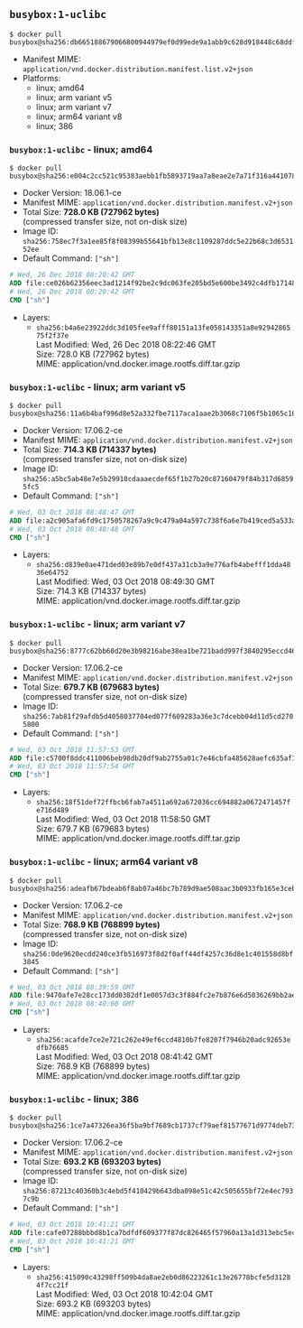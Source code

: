 ## `busybox:1-uclibc`

```console
$ docker pull busybox@sha256:db665188679066800944979ef0d99ede9a1abb9c628d918448c68ddfc170b560
```

-	Manifest MIME: `application/vnd.docker.distribution.manifest.list.v2+json`
-	Platforms:
	-	linux; amd64
	-	linux; arm variant v5
	-	linux; arm variant v7
	-	linux; arm64 variant v8
	-	linux; 386

### `busybox:1-uclibc` - linux; amd64

```console
$ docker pull busybox@sha256:e004c2cc521c95383aebb1fb5893719aa7a8eae2e7a71f316a4410784edb00a9
```

-	Docker Version: 18.06.1-ce
-	Manifest MIME: `application/vnd.docker.distribution.manifest.v2+json`
-	Total Size: **728.0 KB (727962 bytes)**  
	(compressed transfer size, not on-disk size)
-	Image ID: `sha256:758ec7f3a1ee85f8f08399b55641bfb13e8c1109287ddc5e22b68c3d653152ee`
-	Default Command: `["sh"]`

```dockerfile
# Wed, 26 Dec 2018 08:20:42 GMT
ADD file:ce026b62356eec3ad1214f92be2c9dc063fe205bd5e600be3492c4dfb17148bd in / 
# Wed, 26 Dec 2018 08:20:42 GMT
CMD ["sh"]
```

-	Layers:
	-	`sha256:b4a6e23922ddc3d105fee9afff80151a13fe058143351a8e9294286575f2f37e`  
		Last Modified: Wed, 26 Dec 2018 08:22:46 GMT  
		Size: 728.0 KB (727962 bytes)  
		MIME: application/vnd.docker.image.rootfs.diff.tar.gzip

### `busybox:1-uclibc` - linux; arm variant v5

```console
$ docker pull busybox@sha256:11a6b4baf996d8e52a332fbe7117aca1aae2b3068c7106f5b1065c16e8660895
```

-	Docker Version: 17.06.2-ce
-	Manifest MIME: `application/vnd.docker.distribution.manifest.v2+json`
-	Total Size: **714.3 KB (714337 bytes)**  
	(compressed transfer size, not on-disk size)
-	Image ID: `sha256:a5bc5ab48e7e5b29910cdaaaecdef65f1b27b20c87160479f84b317d68595fc5`
-	Default Command: `["sh"]`

```dockerfile
# Wed, 03 Oct 2018 08:48:47 GMT
ADD file:a2c905afa6fd9c1750578267a9c9c479a04a597c738f6a6e7b419ced5a533aa1 in / 
# Wed, 03 Oct 2018 08:48:48 GMT
CMD ["sh"]
```

-	Layers:
	-	`sha256:d839e0ae471ded03e89b7e0df437a31cb3a9e776afb4abefff1dda4836e64752`  
		Last Modified: Wed, 03 Oct 2018 08:49:30 GMT  
		Size: 714.3 KB (714337 bytes)  
		MIME: application/vnd.docker.image.rootfs.diff.tar.gzip

### `busybox:1-uclibc` - linux; arm variant v7

```console
$ docker pull busybox@sha256:8777c62bb60d20e3b98216abe38ea1be721badd997f3840295eccd46f2281a2b
```

-	Docker Version: 17.06.2-ce
-	Manifest MIME: `application/vnd.docker.distribution.manifest.v2+json`
-	Total Size: **679.7 KB (679683 bytes)**  
	(compressed transfer size, not on-disk size)
-	Image ID: `sha256:7ab81f29afdb5d4058037704ed077f609283a36e3c7dcebb04d11d5cd2705800`
-	Default Command: `["sh"]`

```dockerfile
# Wed, 03 Oct 2018 11:57:53 GMT
ADD file:c5700f8ddc411006beb98db20df9ab2755a01c7e46cbfa485628aefc635af125 in / 
# Wed, 03 Oct 2018 11:57:54 GMT
CMD ["sh"]
```

-	Layers:
	-	`sha256:18f51def72ffbcb6fab7a4511a692a672036cc694882a0672471457fe716d489`  
		Last Modified: Wed, 03 Oct 2018 11:58:50 GMT  
		Size: 679.7 KB (679683 bytes)  
		MIME: application/vnd.docker.image.rootfs.diff.tar.gzip

### `busybox:1-uclibc` - linux; arm64 variant v8

```console
$ docker pull busybox@sha256:adeafb67bdeab6f8ab07a46bc7b789d9ae508aac3b0933fb165e3ceb1f36e3e2
```

-	Docker Version: 17.06.2-ce
-	Manifest MIME: `application/vnd.docker.distribution.manifest.v2+json`
-	Total Size: **768.9 KB (768899 bytes)**  
	(compressed transfer size, not on-disk size)
-	Image ID: `sha256:0de9620ecdd240ce3fb516973f8d2f0aff44df4257c36d8e1c401558d8bf3845`
-	Default Command: `["sh"]`

```dockerfile
# Wed, 03 Oct 2018 08:39:59 GMT
ADD file:9470afe7e28cc173dd0302df1e0057d3c3f884fc2e7b876e6d5036269bb2ae23 in / 
# Wed, 03 Oct 2018 08:40:00 GMT
CMD ["sh"]
```

-	Layers:
	-	`sha256:acafde7ce2e721c262e49ef6ccd4810b7fe8207f7946b20adc92653edfb76685`  
		Last Modified: Wed, 03 Oct 2018 08:41:42 GMT  
		Size: 768.9 KB (768899 bytes)  
		MIME: application/vnd.docker.image.rootfs.diff.tar.gzip

### `busybox:1-uclibc` - linux; 386

```console
$ docker pull busybox@sha256:1ce7a47326ea36f5ba9bf7689cb1737cf79aef81577671d9774deb7378694e54
```

-	Docker Version: 17.06.2-ce
-	Manifest MIME: `application/vnd.docker.distribution.manifest.v2+json`
-	Total Size: **693.2 KB (693203 bytes)**  
	(compressed transfer size, not on-disk size)
-	Image ID: `sha256:87213c40360b3c4ebd5f410429b643dba098e51c42c505655bf72e4ec7937c9b`
-	Default Command: `["sh"]`

```dockerfile
# Wed, 03 Oct 2018 10:41:21 GMT
ADD file:cafe07288bbbd8b1ca7bdfdf609377f87dc826465f57960a13a1d313ebc5ec2a in / 
# Wed, 03 Oct 2018 10:41:21 GMT
CMD ["sh"]
```

-	Layers:
	-	`sha256:415090c43298ff509b4da8ae2eb0d86223261c13e26778bcfe5d31284f7cc21f`  
		Last Modified: Wed, 03 Oct 2018 10:42:04 GMT  
		Size: 693.2 KB (693203 bytes)  
		MIME: application/vnd.docker.image.rootfs.diff.tar.gzip
